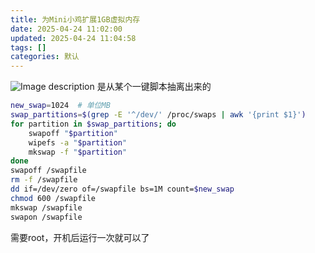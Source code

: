 ```yaml
---
title: 为Mini小鸡扩展1GB虚拟内存
date: 2025-04-24 11:02:00
updated: 2025-04-24 11:04:58
tags: []
categories: 默认
---
```


![Image description](https://s.rmimg.com/2025-04-24/1745484882-765922-2025-04-24-165309.png)
是从某个一键脚本抽离出来的

```sh
new_swap=1024  # 单位MB
swap_partitions=$(grep -E '^/dev/' /proc/swaps | awk '{print $1}')
for partition in $swap_partitions; do
    swapoff "$partition"
    wipefs -a "$partition"
    mkswap -f "$partition"
done
swapoff /swapfile
rm -f /swapfile
dd if=/dev/zero of=/swapfile bs=1M count=$new_swap
chmod 600 /swapfile
mkswap /swapfile
swapon /swapfile
```

需要root，开机后运行一次就可以了
